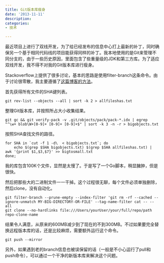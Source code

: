 ```yaml
---
title: Git版本库瘦身
date: '2013-11-11'
description:
categories:
- 技术

---
```


最近项目上进行了双线开发，为了给已经发布的信息中心打上最新的补丁，同时确保另一个基于相同代码线的项目能获得同样的补丁。我本地使用的是Git来管理不同分支的，由于一些历史原因，里面包含了些重量级的JDK和第三方库。为了适应双线开发，我不得不对我的Git版本库进行瘦身。

Stackoverflow上提供了很多讨论，基本的思路是使用filter-branch这条命令。由于讨论很零散，我主要遵循了[这篇博客的方法](http://naleid.com/blog/2012/01/17/finding-and-purging-big-files-from-git-history)。

首先获得所有文件的SHA键列表。

	git rev-list --objects --all | sort -k 2 > allfileshas.txt

整理Git版本库，并按照所占大小收集结果。

	git gc && git verify-pack -v .git/objects/pack/pack-*.idx | egrep "^\w+ blob\W+[0-9]+ [0-9]+ [0-9]+$" | sort -k 3 -n -r > bigobjects.txt

按照SHA查找文件的路径。

	for SHA in `cut -f 1 -d\  < bigobjects.txt`; do
		echo $(grep $SHA bigobjects.txt) $(grep $SHA allfileshas.txt) | awk '{print $1,$3,$7}' >> bigtosmall.txt
	done;

我的库包含100K个文件，显然是太慢了。于是写了一个Go脚本，稍显臃肿，但是很快。

<script src="https://gist.github.com/balzaczyy/7409628.js"></script>

然后把那些大的二进制文件一一干掉。这个过程很无聊，每个文件必须单独删除，然后clone，没有自动化。

	git filter-branch --prune-empty --index-filter 'git rm -rf --cached --ignore-unmatch MY-BIG-DIRECTORY-OR-FILE' --tag-name-filter cat -- --all
	git clone --no-hardlinks file:///Users/yourUser/your/full/repo/path repo-clone-name

结果令人满意，从原来的600MB减少到了现在的不到300MB。不过如果要完全替换远程版本库的话，还是比较麻烦，需要额外运行这个命令。

	git push --mirror

另外，如果遇到老的branch信息也被误保留的话（一般是不小心运行了pull和push命令），可以通过一个干净的新版本库来解决这个问题。